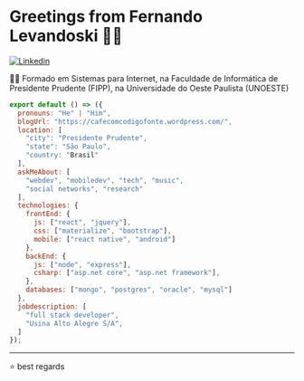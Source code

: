 # Greetings from Fernando Levandoski 👨‍💻
[![Linkedin](https://img.shields.io/badge/-LinkedIn-222222?style=flat-square&logo=Linkedin&logoColor=white&link=https://www.linkedin.com/in/fernandolevandoski)](https://www.linkedin.com/in/fernandolevandoski)

👨‍🎓 Formado em Sistemas para Internet, na Faculdade de Informática de Presidente Prudente (FIPP), na Universidade do Oeste Paulista (UNOESTE) 

```js
export default () => ({
  pronouns: "He" | "Him",
  blogUrl: "https://cafecomcodigofonte.wordpress.com/",
  location: [
    "city": "Presidente Prudente",
    "state": "São Paulo",
    "country: "Brasil"
  ],
  askMeAbout: [
    "webdev", "mobiledev", "tech", "music",
    "social networks", "research"
  ],
  technologies: {
    frontEnd: {
      js: ["react", "jquery"],
      css: ["materialize", "bootstrap"],
      mobile: ["react native", "android"]
    },
    backEnd: {     
      js: ["node", "express"],
      csharp: ["asp.net core", "asp.net framework"],     
    },   
    databases: ["mongo", "postgres", "oracle", "mysql"]
  },
  jobdescription: [
    "full stack developer",
    "Usina Alto Alegre S/A",    
  ]
});
```

---

⭐️ best regards
